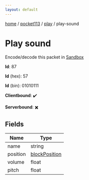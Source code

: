 ```yaml
---
layout: default
---
```


[home](/)  /  [pocket113](/protocol/pocket113)  /  [play](/protocol/pocket113/play)  /  play-sound

# Play sound

Encode/decode this packet in [Sandbox](../../../sandbox/pocket113#Play.PlaySound)

**Id**: 87

**Id** (hex): 57

**Id** (bin): 01010111

**Clientbound**: ✔️

**Serverbound**: ✖️

## Fields

Name | Type
---|---
name | string
position | [blockPosition](/protocol/pocket113/types/block-position)
volume | float
pitch | float
